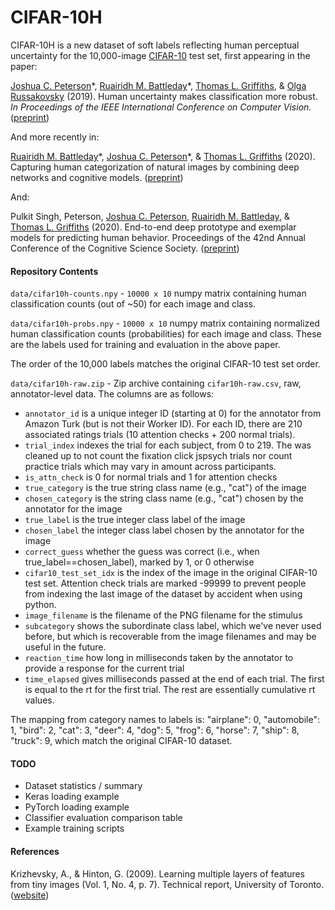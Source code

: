 # CIFAR-10H

CIFAR-10H is a new dataset of soft labels reflecting human perceptual uncertainty for the 10,000-image [CIFAR-10](https://www.cs.toronto.edu/~kriz/cifar.html) test set, first appearing in the paper:

[Joshua C. Peterson](https://twitter.com/joshuacpeterson)\*, [Ruairidh M. Battleday](https://ruairidh.mycpanel.princeton.edu/)\*, [Thomas L. Griffiths](http://cocosci.princeton.edu/tom/index.php), & [Olga Russakovsky](https://www.cs.princeton.edu/~olgarus/) (2019). Human uncertainty makes classification more robust.
*In Proceedings of the IEEE International Conference on Computer Vision.* ([preprint](https://arxiv.org/abs/1908.07086))

And more recently in:

[Ruairidh M. Battleday](https://ruairidh.mycpanel.princeton.edu/)\*, [Joshua C. Peterson](https://twitter.com/joshuacpeterson)\*, & [Thomas L. Griffiths](http://cocosci.princeton.edu/tom/index.php) (2020). Capturing human categorization of natural images by combining deep networks and cognitive models. ([preprint](https://arxiv.org/abs/1904.12690))

And:

Pulkit Singh, Peterson, [Joshua C. Peterson](https://twitter.com/joshuacpeterson), [Ruairidh M. Battleday](https://ruairidh.mycpanel.princeton.edu/), & [Thomas L. Griffiths](http://cocosci.princeton.edu/tom/index.php) (2020). End-to-end deep prototype and exemplar models for predicting human behavior. Proceedings of the 42nd Annual Conference of the Cognitive Science Society. ([preprint](https://arxiv.org/abs/2007.08723))

#### Repository Contents

`data/cifar10h-counts.npy` - `10000 x 10` numpy matrix containing human classification counts (out of ~50) for each image and class.

`data/cifar10h-probs.npy` - `10000 x 10` numpy matrix containing normalized human classification counts (probabilities) for each image and class. These are the labels used for training and evaluation in the above paper.

The order of the 10,000 labels matches the original CIFAR-10 test set order.

`data/cifar10h-raw.zip` - Zip archive containing `cifar10h-raw.csv`, raw, annotator-level data. The columns are as follows:

* `annotator_id` is a unique integer ID (starting at 0) for the annotator from Amazon Turk (but is not their Worker ID). For each ID, there are 210 associated ratings trials (10 attention checks + 200 normal trials).
* `trial_index` indexes the trial for each subject, from 0 to 219. The was cleaned up to not count the fixation click jspsych trials nor count practice trials which may vary in amount across participants.
* `is_attn_check` is 0 for normal trials and 1 for attention checks
* `true_category` is the true string class name (e.g., "cat") of the image
* `chosen_category` is the string class name (e.g., "cat") chosen by the annotator for the image
* `true_label` is the true integer class label of the image
* `chosen_label` the integer class label chosen by the annotator for the image
* `correct_guess` whether the guess was correct (i.e., when true_label==chosen_label), marked by 1, or 0 otherwise
* `cifar10_test_set_idx` is the index of the image in the original CIFAR-10 test set. Attention check trials are marked -99999 to prevent people from indexing the last image of the dataset by accident when using python. 
* `image_filename` is the filename of the PNG filename for the stimulus
* `subcategory` shows the subordinate class label, which we've never used before, but which is recoverable from the image filenames and may be useful in the future.
* `reaction_time` how long in milliseconds taken by the annotator to provide a response for the current trial
* `time_elapsed` gives milliseconds passed at the end of each trial. The first is equal to the rt for the first trial. The rest are essentially cumulative rt values.

The mapping from category names to labels is: "airplane": 0, "automobile": 1, "bird": 2, "cat": 3, "deer": 4, "dog": 5, "frog": 6, "horse": 7, "ship": 8, "truck": 9, which match the original CIFAR-10 dataset.


#### TODO

* Dataset statistics / summary
* Keras loading example
* PyTorch loading example
* Classifier evaluation comparison table
* Example training scripts

#### References

Krizhevsky, A., & Hinton, G. (2009). Learning multiple layers of features from tiny images (Vol. 1, No. 4, p. 7). Technical report, University of Toronto. ([website](https://www.cs.toronto.edu/~kriz/cifar.html))
